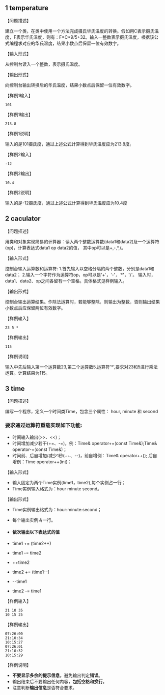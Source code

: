 ## 1 temperature

【问题描述】

建立一个类，在类中使用一个方法完成摄氏华氏温度的转换。假如用C表示摄氏温度，F表示华氏温度，则有：F=C*9/5+32。输入一整数表示摄氏温度，根据该公式编程求对应的华氏温度，结果小数点后保留一位有效数字。

【输入形式】

从控制台读入一个整数，表示摄氏温度。

【输出形式】

向控制台输出转换后的华氏温度，结果小数点后保留一位有效数字。

【样例1输入】

```
101
```

【样例1输出】

```
213.8
```

【样例1说明】

输入的是101摄氏度，通过上述公式计算得到华氏温度应为213.8度。

【样例2输入】

```
-12
```

【样例2输出】

```
10.4
```

【样例2说明】

输入的是-12摄氏度，通过上述公式计算得到华氏温度应为10.4度





## 2 caculator

【问题描述】 

用类和对象实现简易的计算器：读入两个整数运算数(data1和data2)及一个运算符(op)，计算表达式data1 op data2的值，
其中op可以是+,-,*,/。

【输入形式】

控制台输入运算数和运算符:
1.首先输入以空格分隔的两个整数，分别是data1和data2；
2.输入一个字符作为运算符op，op可以是'+'，'-'，'*'，'/'。
输入时，data1、data2、op之间各留有一个空格。具体格式见样例输入。

【输出形式】

控制台输出运算结果。作除法运算时，若能够整除，则输出为整数，否则输出结果小数点后应保留两位有效数字。

【样例输入】

```
23 5 *
```

【样例输出】

```
115
```

【样例说明】

输入中先后输入第一个运算数23,第二个运算数5,运算符'*',要求对23和5进行乘法运算。计算结果为115。





## 3 time

【问题描述】

编写一个程序，定义一个时间类Time，包含三个属性： hour, minute 和 second

### 要求通过运算符重载实现如下功能:

- 时间输入输出(>>、<<)；
- 时间增加减少若干(+=、-=)，例：Time& operator+=(const Time&);Time& operator-=(const Time&)；
- 时间前、后自增加/减少1秒(++、--)，前自增例：Time& operator++(); 后自增例：Time operator++(int)；

【输入形式】

- 输入固定为两个Time实例(time1，time2),每个实例占一行；
- Time实例输入格式为：hour minute second。

【输出形式】

- Time实例输出格式为：hour:minute:second；

- 每个输出实例占一行。

- #### 依次输出以下表达式的值

- time1 += (time2++)

- time1 -= time2

- ++time2

- time2 += (time1--)

- --time1

- time2 -= time1

【样例输入】

```
21 10 35
10 15 25
```

【样例输出】

```
07:26:00
21:10:34
10:15:27
07:26:01
21:10:32
10:15:29
```

【样例说明】

- **不要显示多余的提示信息**，避免输出判定**错误**。
- 输出结束后不要输出任何内容，**包括空格和换行**。
- 注意判断**输出信息**是否符合要求。
